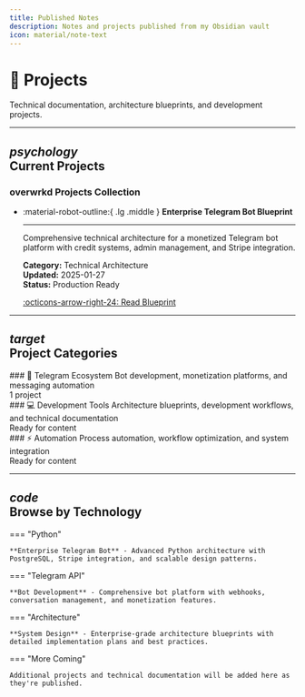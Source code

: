 ```yaml
---
title: Published Notes
description: Notes and projects published from my Obsidian vault
icon: material/note-text
---
```


# 🚀 Projects

<div class="page-header" markdown>
Technical documentation, architecture blueprints, and development projects.
</div>

---

## <div class="header-icon projects"><i class="material-symbols-outlined">psychology</i></div>Current Projects

### overwrkd Projects Collection

<div class="grid cards" markdown>

-   :material-robot-outline:{ .lg .middle } **Enterprise Telegram Bot Blueprint**

    ---

    Comprehensive technical architecture for a monetized Telegram bot platform with credit systems, admin management, and Stripe integration.

    **Category:** Technical Architecture  
    **Updated:** 2025-01-27  
    **Status:** Production Ready

    [:octicons-arrow-right-24: Read Blueprint](project-blueprint.md)

</div>

---

## <div class="header-icon categories"><i class="material-symbols-outlined">target</i></div>Project Categories

<div class="project-categories" markdown>

<div class="category-item telegram" markdown>
### 💬 Telegram Ecosystem
Bot development, monetization platforms, and messaging automation
<div class="category-count">1 project</div>
</div>

<div class="category-item development" markdown>
### 💻 Development Tools
Architecture blueprints, development workflows, and technical documentation
<div class="category-count">Ready for content</div>
</div>

<div class="category-item automation" markdown>
### ⚡ Automation
Process automation, workflow optimization, and system integration
<div class="category-count">Ready for content</div>
</div>

</div>

---

## <div class="header-icon technology"><i class="material-symbols-outlined">code</i></div>Browse by Technology

<div class="tech-tags" markdown>

=== "Python"
    
    **Enterprise Telegram Bot** - Advanced Python architecture with PostgreSQL, Stripe integration, and scalable design patterns.
    
=== "Telegram API"
    
    **Bot Development** - Comprehensive bot platform with webhooks, conversation management, and monetization features.
    
=== "Architecture"
    
    **System Design** - Enterprise-grade architecture blueprints with detailed implementation plans and best practices.
    
=== "More Coming"
    
    Additional projects and technical documentation will be added here as they're published.

</div>
